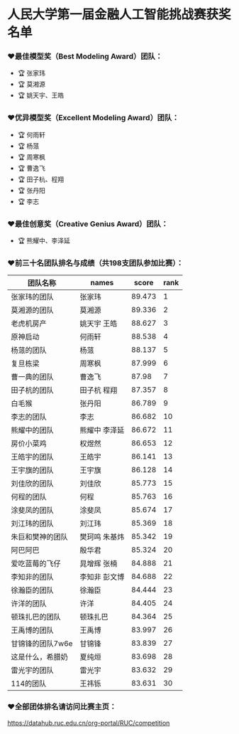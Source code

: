 # 人民大学第一届金融人工智能挑战赛获奖名单

### ❤️最佳模型奖（Best Modeling Award）团队：
- 🏆 张家玮 
- 🏆 莫湘源 
- 🏆 姚天宇、王皓

### ❤️优异模型奖（Excellent Modeling Award）团队：
- 🏆 何雨轩 
- 🏆 杨蒎 
- 🏆 周寒枫 
- 🏆 曹逸飞 
- 🏆 田子杭、程翔 
- 🏆 张丹阳 
- 🏆 李志

### ❤️最佳创意奖（Creative Genius Award）团队：
- 🏆 熊耀中、李泽延

### ❤️前三十名团队排名与成绩（共198支团队参加比赛）：

| 团队名称       | names    | score  | rank |
|------------|----------|--------|------|
| 张家玮的团队     | 张家玮      | 89.473 | 1    |
| 莫湘源的团队     | 莫湘源      | 89.336 | 2    |
| 老虎机房产      | 姚天宇 王皓   | 88.627 | 3    |
| 原神启动       | 何雨轩      | 88.538 | 4    |
| 杨蒎的团队      | 杨蒎       | 88.137 | 5    |
| 复旦栋梁       | 周寒枫      | 87.999 | 6    |
| 曹一典的团队     | 曹逸飞      | 87.98  | 7    |
| 田子杭的团队     | 田子杭 程翔   | 87.357 | 8    |
| 白毛猴        | 张丹阳      | 86.789 | 9    |
| 李志的团队      | 李志       | 86.682 | 10   |
| 熊耀中的团队     | 熊耀中 李泽延  | 86.672 | 11   |
| 房价小菜鸡      | 权煜然      | 86.653 | 12   |
| 王皓宇的团队     | 王皓宇      | 86.141 | 13   |
| 王宇旗的团队     | 王宇旗      | 86.128 | 14   |
| 刘佳欣的团队     | 刘佳欣      | 85.773 | 15   |
| 何程的团队      | 何程       | 85.763 | 16   |
| 涂斐凤的团队     | 涂斐凤      | 85.674 | 17   |
| 刘江玮的团队     | 刘江玮      | 85.369 | 18   |
| 朱巨和樊神的团队   | 樊珂鸣 朱基炜  | 85.342 | 19   |
| 阿巴阿巴       | 殷华君      | 85.324 | 20   |
| 爱吃蓝莓的飞仔    | 晁增辉 张楠   | 84.888 | 21   |
| 李知非的团队     | 李知非 彭文博  | 84.688 | 22   |
| 徐瀚臣的团队     | 徐瀚臣      | 84.444 | 23   |
| 许洋的团队      | 许洋       | 84.405 | 24   |
| 顿珠扎巴的团队    | 顿珠扎巴     | 84.364 | 25   |
| 王禹博的团队     | 王禹博      | 83.997 | 26   |
| 甘锦锋的团队7w6e | 甘锦锋      | 83.839 | 27   |
| 这是什么，希腊奶   | 夏纯烜      | 83.698 | 28   |
| 雷光宇的团队     | 雷光宇      | 83.632 | 29   |
| 114的团队     | 王祎铄      | 83.631 | 30   |

### ❤️全部团体排名请访问比赛主页：
https://datahub.ruc.edu.cn/org-portal/RUC/competition